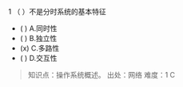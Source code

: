 1
（ ）不是分时系统的基本特征
- ( ) A.同时性 
- ( ) B.独立性 
- (x) C.多路性 
- ( ) D.交互性

> 知识点：操作系统概述。
> 出处：网络
> 难度：1
> C
